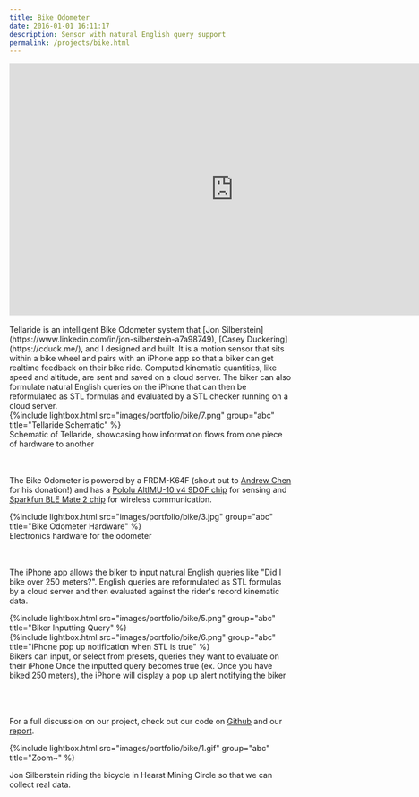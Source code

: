 ```yaml
---
title: Bike Odometer
date: 2016-01-01 16:11:17
description: Sensor with natural English query support
permalink: /projects/bike.html
---
```



<div class="center">
	<iframe  width="800" height="450" src="https://www.youtube.com/embed/MwcW2_1ixCE" frameborder="0" allowfullscreen></iframe>
</div>
<br>
Tellaride is an intelligent Bike Odometer system that [Jon Silberstein](https://www.linkedin.com/in/jon-silberstein-a7a98749), [Casey Duckering](https://cduck.me/), and I designed and built. It is a motion sensor that sits within a bike wheel and pairs with an iPhone app so that a biker can get realtime feedback on their bike ride. Computed kinematic quantities, like speed and altitude, are sent and saved on a cloud server. The biker can also formulate natural English queries on the iPhone that can then be reformulated as STL formulas and evaluated by a STL checker running on a cloud server.

<div class="container">
	<div class="item-img">
		{%include lightbox.html src="images/portfolio/bike/7.png" group="abc" title="Tellaride Schematic" %}
	</div>
</div>
Schematic of Tellaride, showcasing how information flows from one piece of hardware to another

<br><br>
The Bike Odometer is powered by a FRDM-K64F (shout out to [Andrew Chen](http://www.amazon.com/dp/B00L3R69A4?m=A211WH11UMLSSZ&ref_=v_sp_widget_detail_page) for his donation!) and has a [Pololu AltIMU-10 v4 9DOF chip](https://www.pololu.com/product/2470) for sensing and [Sparkfun BLE Mate 2 chip](https://www.sparkfun.com/products/13019) for wireless communication. 

<div class="container">
	<div class="item-img">
		{%include lightbox.html src="images/portfolio/bike/3.jpg" group="abc" title="Bike Odometer Hardware" %}
	</div>
</div>
Electronics hardware for the odometer

<br><br>
The iPhone app allows the biker to input natural English queries like "Did I bike over 250 meters?". English queries are reformulated as STL formulas by a cloud server and then evaluated against the rider's record kinematic data.
<div class="container" style="grid-auto-columns: 1fr">
	<div class="item-img left">
		{%include lightbox.html src="images/portfolio/bike/5.png" group="abc" title="Biker Inputting Query" %}
	</div>
	<div class="item-img right">
		{%include lightbox.html src="images/portfolio/bike/6.png" group="abc" title="iPhone pop up notification when STL is true" %}
	</div>
</div>
Bikers can input, or select from presets, queries they want to evaluate on their iPhone
Once the inputted query becomes true (ex. Once you have biked 250 meters), the iPhone will display a pop up alert notifying the biker
<br><br><br><br>

For a full discussion on our project, check out our code on [Github](https://github.com/cduck/bikeOdometer) and our [report](https://drive.google.com/file/d/0B6RR0XFJ5pGnX0dFMTN0Rmx5OTg/view?usp=sharing).

<div class="container">
	<div class="item-img">
		{%include lightbox.html src="images/portfolio/bike/1.gif" group="abc" title="Zoom~" %}
	</div>
</div>

Jon Silberstein riding the bicycle in Hearst Mining Circle so that we can collect real data.

